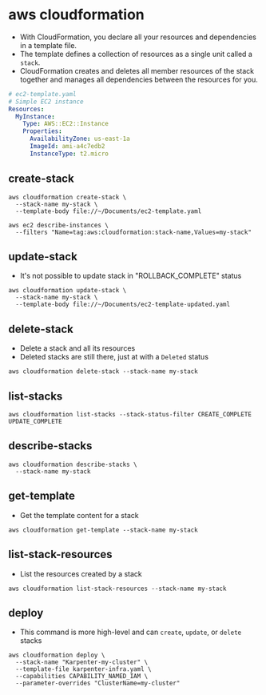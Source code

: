 # aws cloudformation

- With CloudFormation, you declare all your resources and dependencies in a template file.
- The template defines a collection of resources as a single unit called a `stack`.
- CloudFormation creates and deletes all member resources of the stack together and manages all dependencies between the resources for you.

```yaml
# ec2-template.yaml
# Simple EC2 instance
Resources:
  MyInstance:
    Type: AWS::EC2::Instance
    Properties:
      AvailabilityZone: us-east-1a
      ImageId: ami-a4c7edb2
      InstanceType: t2.micro
```

## create-stack

```shell
aws cloudformation create-stack \
  --stack-name my-stack \
  --template-body file://~/Documents/ec2-template.yaml

aws ec2 describe-instances \
  --filters "Name=tag:aws:cloudformation:stack-name,Values=my-stack"
```

## update-stack

- It's not possible to update stack in "ROLLBACK_COMPLETE" status

```shell
aws cloudformation update-stack \
  --stack-name my-stack \
  --template-body file://~/Documents/ec2-template-updated.yaml
```

## delete-stack

- Delete a stack and all its resources
- Deleted stacks are still there, just at with a `Deleted` status

```shell
aws cloudformation delete-stack --stack-name my-stack
```

## list-stacks

```shell
aws cloudformation list-stacks --stack-status-filter CREATE_COMPLETE UPDATE_COMPLETE
```

## describe-stacks

```shell
aws cloudformation describe-stacks \
  --stack-name my-stack
```

## get-template

- Get the template content for a stack

```shell
aws cloudformation get-template --stack-name my-stack
```

## list-stack-resources

- List the resources created by a stack

```shell
aws cloudformation list-stack-resources --stack-name my-stack
```

## deploy

- This command is more high-level and can `create`, `update`, or `delete` stacks

```shell
aws cloudformation deploy \
  --stack-name "Karpenter-my-cluster" \
  --template-file karpenter-infra.yaml \
  --capabilities CAPABILITY_NAMED_IAM \
  --parameter-overrides "ClusterName=my-cluster"
```
